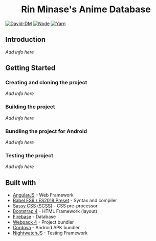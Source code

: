 <h1 align="center"> Rin Minase's Anime Database </h1>

[![David-DM](https://david-dm.org/RinMinase/anidb.svg)](https://david-dm.org/RinMinase/anidb)
[![Node](https://img.shields.io/badge/node-%5E6.14.0%20%7C%7C%20%5E8.10.0%20%7C%7C%20%3E%3D9.10.0-green.svg)](https://nodejs.org)
[![Yarn](https://img.shields.io/badge/yarn-1.12.3-blue.svg)](https://yarnpkg.com/)

## Introduction
_Add info here_

## Getting Started

### Creating and cloning the project
_Add info here_

### Building the project
_Add info here_

### Bundling the project for Android
_Add info here_

### Testing the project
_Add info here_

## Built with
* [AngularJS](https://angularjs.org/) - Web Framework
* [Babel ES9 / ES2018 Preset](https://babeljs.io/) - Syntax and compiler
* [Sassy CSS (SCSS)](https://sass-lang.com/) - CSS pre-processor
* [Bootstrap 4](https://getbootstrap.com/) - HTML Framework (layout)
* [Firebase](https://firebase.google.com/) - Database
* [Webpack 4](https://webpack.js.org/) - Project bundler
* [Cordova](https://cordova.apache.org/) - Android APK bundler
* [NightwatchJS](http://nightwatchjs.org/) - Testing Framework
